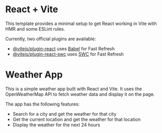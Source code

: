 # React + Vite

This template provides a minimal setup to get React working in Vite with HMR and some ESLint rules.

Currently, two official plugins are available:

- [@vitejs/plugin-react](https://github.com/vitejs/vite-plugin-react/blob/main/packages/plugin-react/README.md) uses [Babel](https://babeljs.io/) for Fast Refresh
- [@vitejs/plugin-react-swc](https://github.com/vitejs/vite-plugin-react-swc) uses [SWC](https://swc.rs/) for Fast Refresh

# Weather App

This is a simple weather app built with React and Vite. It uses the OpenWeatherMap API to fetch weather data and display it on the page.

The app has the following features:

- Search for a city and get the weather for that city
- Get the current location and get the weather for that location
- Display the weather for the next 24 hours

